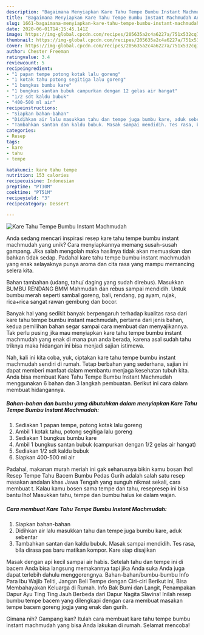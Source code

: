 ```yaml
---
description: "Bagaimana Menyiapkan Kare Tahu Tempe Bumbu Instant Machmudah Anti Gagal"
title: "Bagaimana Menyiapkan Kare Tahu Tempe Bumbu Instant Machmudah Anti Gagal"
slug: 1661-bagaimana-menyiapkan-kare-tahu-tempe-bumbu-instant-machmudah-anti-gagal
date: 2020-06-01T14:15:45.141Z
image: https://img-global.cpcdn.com/recipes/205635a2c4a6227a/751x532cq70/kare-tahu-tempe-bumbu-instant-machmudah-foto-resep-utama.jpg
thumbnail: https://img-global.cpcdn.com/recipes/205635a2c4a6227a/751x532cq70/kare-tahu-tempe-bumbu-instant-machmudah-foto-resep-utama.jpg
cover: https://img-global.cpcdn.com/recipes/205635a2c4a6227a/751x532cq70/kare-tahu-tempe-bumbu-instant-machmudah-foto-resep-utama.jpg
author: Chester Freeman
ratingvalue: 3.4
reviewcount: 5
recipeingredient:
- "1 papan tempe potong kotak lalu goreng"
- "1 kotak tahu potong segitiga lalu goreng"
- "1 bungkus bumbu kare"
- "1 bungkus santan bubuk campurkan dengan 12 gelas air hangat"
- "1/2 sdt kaldu bubuk"
- "400-500 ml air"
recipeinstructions:
- "Siapkan bahan-bahan"
- "Didihkan air lalu masukkan tahu dan tempe juga bumbu kare, aduk sebentar"
- "Tambahkan santan dan kaldu bubuk. Masak sampai mendidih. Tes rasa, bila dirasa pas baru matikan kompor. Kare siap disajikan"
categories:
- Resep
tags:
- kare
- tahu
- tempe

katakunci: kare tahu tempe 
nutrition: 153 calories
recipecuisine: Indonesian
preptime: "PT30M"
cooktime: "PT51M"
recipeyield: "3"
recipecategory: Dessert

---
```



![Kare Tahu Tempe Bumbu Instant Machmudah](https://img-global.cpcdn.com/recipes/205635a2c4a6227a/751x532cq70/kare-tahu-tempe-bumbu-instant-machmudah-foto-resep-utama.jpg)

Anda sedang mencari inspirasi resep kare tahu tempe bumbu instant machmudah yang unik? Cara menyiapkannya memang susah-susah gampang. Jika salah mengolah maka hasilnya tidak akan memuaskan dan bahkan tidak sedap. Padahal kare tahu tempe bumbu instant machmudah yang enak selayaknya punya aroma dan cita rasa yang mampu memancing selera kita.

Bahan tambahan (udang, tahu/ daging yang sudah direbus). Masukkan BUMBU RENDANG BMM Mahmudah dan rebus sampai mendidih. Untuk bumbu merah seperti sambal goreng, bali, rendang, pg ayam, rujak, rica+rica sangat rawan gembung dan bocor.

Banyak hal yang sedikit banyak berpengaruh terhadap kualitas rasa dari kare tahu tempe bumbu instant machmudah, pertama dari jenis bahan, kedua pemilihan bahan segar sampai cara membuat dan menyajikannya. Tak perlu pusing jika mau menyiapkan kare tahu tempe bumbu instant machmudah yang enak di mana pun anda berada, karena asal sudah tahu triknya maka hidangan ini bisa menjadi sajian istimewa.


Nah, kali ini kita coba, yuk, ciptakan kare tahu tempe bumbu instant machmudah sendiri di rumah. Tetap berbahan yang sederhana, sajian ini dapat memberi manfaat dalam membantu menjaga kesehatan tubuh kita. Anda bisa membuat Kare Tahu Tempe Bumbu Instant Machmudah menggunakan 6 bahan dan 3 langkah pembuatan. Berikut ini cara dalam membuat hidangannya.

<!--inarticleads1-->

##### Bahan-bahan dan bumbu yang dibutuhkan dalam menyiapkan Kare Tahu Tempe Bumbu Instant Machmudah:

1. Sediakan 1 papan tempe, potong kotak lalu goreng
1. Ambil 1 kotak tahu, potong segitiga lalu goreng
1. Sediakan 1 bungkus bumbu kare
1. Ambil 1 bungkus santan bubuk (campurkan dengan 1/2 gelas air hangat)
1. Sediakan 1/2 sdt kaldu bubuk
1. Siapkan 400-500 ml air


Padahal, makanan murah meriah ini gak seharusnya bikin kamu bosan lho! Resep Tempe Tahu Bacem Bumbu Pedas Gurih adalah salah satu resep masakan andalan khas Jawa Tengah yang sunguh nikmat sekali, cara membuat t. Kalau kamu bosen sama tempe dan tahu, resepresep ini bisa bantu lho! Masukkan tahu, tempe dan bumbu halus ke dalam wajan. 

<!--inarticleads2-->

##### Cara membuat Kare Tahu Tempe Bumbu Instant Machmudah:

1. Siapkan bahan-bahan
1. Didihkan air lalu masukkan tahu dan tempe juga bumbu kare, aduk sebentar
1. Tambahkan santan dan kaldu bubuk. Masak sampai mendidih. Tes rasa, bila dirasa pas baru matikan kompor. Kare siap disajikan


Masak dengan api kecil sampai air habis. Setelah tahu dan tempe ini di bacem Anda bisa langsung memakannya tapi jika Anda suka Anda juga dapat terlebih dahulu menggorengnya. Bahan-bahan/bumbu-bumbu Info Para Ibu Wajib Teliti, Jangan Beli Tempe dengan Ciri-ciri Berikut ini, Bisa Membahayakan Keluarga di Rumah. Info Bak Bumi dan Langit, Penampakan Dapur Ayu Ting Ting Jauh Berbeda dari Dapur Nagita Slavina! Inilah resep bumbu tempe bacem yang dilengkapi dengan cara membuat masakan tempe bacem goreng jogja yang enak dan gurih. 

Gimana nih? Gampang kan? Itulah cara membuat kare tahu tempe bumbu instant machmudah yang bisa Anda lakukan di rumah. Selamat mencoba!
